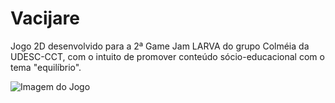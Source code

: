 # Vacijare
Jogo 2D desenvolvido para a 2ª Game Jam LARVA do grupo Colméia da UDESC-CCT, com o intuito de promover conteúdo sócio-educacional com o tema "equilíbrio".

![Imagem do Jogo]([http://url/to/img.png](https://media.licdn.com/dms/image/sync/v2/D4D27AQE8EG3l3k9ggw/articleshare-shrink_800/articleshare-shrink_800/0/1737472070117?e=1738288800&v=beta&t=4pPT1i2zVF-OW1ZkRiv_C77-9LFu_Bfs-Aw-jwmaues))
